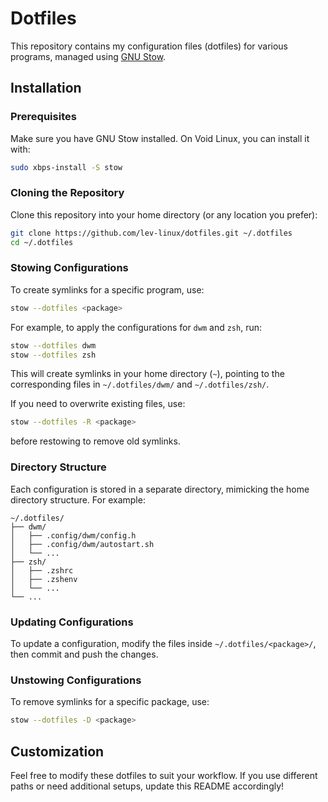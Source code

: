 # Dotfiles

This repository contains my configuration files (dotfiles) for various programs, managed using [GNU Stow](https://www.gnu.org/software/stow/).

## Installation

### Prerequisites
Make sure you have GNU Stow installed. On Void Linux, you can install it with:

```sh
sudo xbps-install -S stow
```

### Cloning the Repository
Clone this repository into your home directory (or any location you prefer):

```sh
git clone https://github.com/lev-linux/dotfiles.git ~/.dotfiles
cd ~/.dotfiles
```

### Stowing Configurations
To create symlinks for a specific program, use:

```sh
stow --dotfiles <package>
```

For example, to apply the configurations for `dwm` and `zsh`, run:

```sh
stow --dotfiles dwm
stow --dotfiles zsh
```

This will create symlinks in your home directory (`~`), pointing to the corresponding files in `~/.dotfiles/dwm/` and `~/.dotfiles/zsh/`.

If you need to overwrite existing files, use:

```sh
stow --dotfiles -R <package>
```

before restowing to remove old symlinks.

### Directory Structure
Each configuration is stored in a separate directory, mimicking the home directory structure. For example:

```
~/.dotfiles/
├── dwm/
│   ├── .config/dwm/config.h
│   ├── .config/dwm/autostart.sh
│   └── ...
├── zsh/
│   ├── .zshrc
│   ├── .zshenv
│   └── ...
└── ...
```

### Updating Configurations
To update a configuration, modify the files inside `~/.dotfiles/<package>/`, then commit and push the changes.

### Unstowing Configurations
To remove symlinks for a specific package, use:

```sh
stow --dotfiles -D <package>
```

## Customization
Feel free to modify these dotfiles to suit your workflow. If you use different paths or need additional setups, update this README accordingly!
